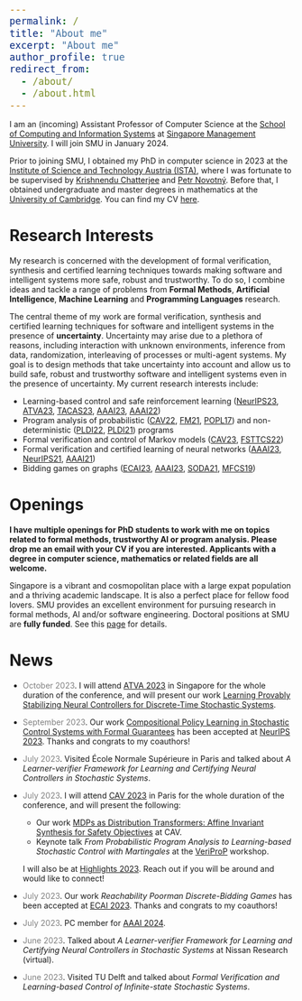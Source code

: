 ```yaml
---
permalink: /
title: "About me"
excerpt: "About me"
author_profile: true
redirect_from: 
  - /about/
  - /about.html
---
```


<style type="text/css">

body, td {
   font-size: 14px;
}
code.r{
  font-size: 20px;
}
pre {
  font-size: 20px
}
</style>

I am an (incoming) Assistant Professor of Computer Science at the [School of Computing and Information Systems](https://computing.smu.edu.sg/) at [Singapore Management University](https://www.smu.edu.sg/). I will join SMU in January 2024.

Prior to joining SMU, I obtained my PhD in computer science in 2023 at the [Institute of Science and Technology Austria (ISTA)](https://ista.ac.at/en/home/), where I was fortunate to be supervised by [Krishnendu Chatterjee](https://pub.ist.ac.at/~kchatterjee/) and [Petr Novotný](https://www.fi.muni.cz/~xnovot18/). Before that, I obtained undergraduate and master degrees in mathematics at the [University of Cambridge](https://www.cam.ac.uk/). You can find my CV  [here](CV_Zikelic.pdf).

# Research Interests

My research is concerned with the development of formal verification, synthesis and certified learning techniques towards making software and intelligent systems more safe, robust and trustworthy. To do so, I combine ideas and tackle a range of problems from **Formal Methods**, **Artificial Intelligence**, **Machine Learning** and **Programming Languages** research. 

The central theme of my work are formal verification, synthesis and certified learning techniques for software and intelligent systems in the presence of **uncertainty**. Uncertainty may arise due to a plethora of reasons, including interaction with unknown environments, inference from data, randomization, interleaving of processes or multi-agent systems. My goal is to design methods that take uncertainty into account and allow us to build safe, robust and trustworthy software and intelligent systems even in the presence of uncertainty. My current research interests include:
- Learning-based control and safe reinforcement learning ([NeurIPS23](https://openreview.net/forum?id=Yx8Sw2H5Q7), [ATVA23](https://link.springer.com/chapter/10.1007/978-3-031-45329-8_17), [TACAS23](https://link.springer.com/chapter/10.1007/978-3-031-30823-9_1), [AAAI23](https://ojs.aaai.org/index.php/AAAI/article/view/26407), [AAAI22](https://ojs.aaai.org/index.php/AAAI/article/view/20695))
- Program analysis of probabilistic ([CAV22](https://link.springer.com/chapter/10.1007/978-3-031-13185-1_4), [FM21](https://link.springer.com/chapter/10.1007/978-3-030-90870-6_33), [POPL17](https://dl.acm.org/doi/10.1145/3009837.3009873)) and non-deterministic ([PLDI22](https://dl.acm.org/doi/abs/10.1145/3519939.3523435), [PLDI21](https://dl.acm.org/doi/10.1145/3453483.3454093)) programs
- Formal verification and control of Markov models ([CAV23](https://link.springer.com/chapter/10.1007/978-3-031-37709-9_5), [FSTTCS22](https://drops.dagstuhl.de/opus/volltexte/2022/17421/))
- Formal verification and certified learning of neural networks ([AAAI23](https://ojs.aaai.org/index.php/AAAI/article/view/26747), [NeurIPS21](https://proceedings.neurips.cc/paper/2021/hash/544defa9fddff50c53b71c43e0da72be-Abstract.html), [AAAI21](https://ojs.aaai.org/index.php/AAAI/article/view/16496))
- Bidding games on graphs ([ECAI23](https://ebooks.iospress.nl/volumearticle/64196), [AAAI23](https://ojs.aaai.org/index.php/AAAI/article/view/25679), [SODA21](https://epubs.siam.org/doi/10.1137/1.9781611976465.38), [MFCS19](https://drops.dagstuhl.de/opus/volltexte/2019/10955/))

<!-- My research is concerned with developing algorithms for formally verifying correctness of software. In particular, I combine ideas from **Formal Verification**, **Programming Languages** and **Machine Learning** towards designing mathematically rigorous yet fully automated and scalable methods for formal analysis of programs and for ensuring safety and trustworthiness of AI systems. My work lies in the interplay of formal methods, trustworthy AI and static program analysis.

The central theme of my work is the development of formal methods and automated reasoning techniques for **stochastic systems**. Stochastic systems provide a framework for modeling and quantifying uncertainty that may arise due to randomization, interaction with unknown environments or inference from data. My goal is to contribute to laying foundations of automated formal reasoning about stochastic systems, towards enhancing safety and trustworthiness of software and AI systems in the presence of uncertainty. My current research focuses on formal verification and control of Markov models, learning and verification of neural controllers, safe reinforcement learning and probabilistic program analysis.  -->

<!-- My research is concerned with developing algorithms for formally verifying correctness of software. In particular, I combine ideas from **Formal Verification**, **Programming Languages** and **Machine Learning** towards designing mathematically rigorous yet fully automated and scalable methods for formal analysis of programs, systems with learned components as well as for safe learning. I work in the broad areas of probabilistic verification, program verification and AI safety.

The central theme of my work is the development of formal methods and automated reasoning techniques for **stochastic systems**. Stochastic systems provide a framework for modeling and quantifying uncertainty that may arise due to randomization, interaction with unknown environments or inference from data. My goal is to contribute to laying foundations of automated formal reasoning about stochastic systems, towards enhancing safety and trustworthiness of software and AI systems in the presence of uncertainty. More concretely, my current research focuses on probabilistic program analysis, formal verification of Markov models, stochastic control and safe reinforcement learning.

I also work on static analysis of non-probabilistic programs and on formal verification of systems with neural network components. Automated methods for probabilistic program analysis and for learning-based stochastic control often draw insight from these areas, so I follow the developments and contribute to these fields. Finally, I am also interested in bidding games on graphs.

My current research interests include:
- Probabilistic program analysis [CAV 2022](https://link.springer.com/chapter/10.1007/978-3-031-13185-1_4), [FM 2021](https://link.springer.com/chapter/10.1007/978-3-030-90870-6_33), [POPL 2017](https://dl.acm.org/doi/10.1145/3009837.3009873)
- Learning-based stochastic control [TACAS 2023](https://link.springer.com/chapter/10.1007/978-3-031-30823-9_1), [AAAI 2023a](https://ojs.aaai.org/index.php/AAAI/article/view/26407), [SRML@ICLR 2022](https://arxiv.org/abs/2205.11991), [AAAI 2022](https://arxiv.org/abs/2112.09495), [NeurIPS 2021](https://proceedings.neurips.cc/paper/2021/hash/544defa9fddff50c53b71c43e0da72be-Abstract.html)
- Probabilistic verification [CAV 2023](https://arxiv.org/abs/2305.16796), [FSTTCS 2022](https://drops.dagstuhl.de/opus/volltexte/2022/17421/)
- Static program analysis [PLDI 2022](https://dl.acm.org/doi/abs/10.1145/3519939.3523435), [PLDI 2021](https://dl.acm.org/doi/10.1145/3453483.3454093)
- Neural network verification [AAAI 2023b](https://ojs.aaai.org/index.php/AAAI/article/view/26747), [AAAI 2021](https://ojs.aaai.org/index.php/AAAI/article/view/16496)
- Bidding games on graphs [AAAI 2023c](https://ojs.aaai.org/index.php/AAAI/article/view/25679), [SODA 2021](https://epubs.siam.org/doi/10.1137/1.9781611976465.38), [MFCS 2019](https://drops.dagstuhl.de/opus/volltexte/2019/10955/) -->

<!--My research focuses on developing algorithms for formally verifying correctness of software. In particular, I combine ideas from **Formal Verification**, **Programming Languages** and **Machine Learning** research in order to design mathematically rigorous yet fully automated and scalable methods for providing formal guarantees about programs, systems with learned components as well as for safe learning. More concretely, my research interests include:
- Formal Verification
- Static Program Analysis
- Neural Network Verification
- Learning-based Control
- Safe Reinforcement Learning
- Game Theory

# Research Highlights

I am especially interested in formal verification and certified control of **stochastic systems** in which stochasticity is used to model and quantify uncertainty. I have worked on static analysis of probabilistic programs ([CAV 2022](https://link.springer.com/chapter/10.1007/978-3-031-13185-1_4), [FM 2021](https://link.springer.com/chapter/10.1007/978-3-030-90870-6_33), [POPL 2017](https://dl.acm.org/doi/10.1145/3009837.3009873)) and formal verification and safe policy learning for stochastic feedback loop systems ([AAAI 2023a](https://arxiv.org/abs/2210.05308), [SRML@ICLR 2022](https://arxiv.org/abs/2205.11991), [AAAI 2022](https://arxiv.org/abs/2112.09495), [NeurIPS 2021](https://proceedings.neurips.cc/paper/2021/hash/544defa9fddff50c53b71c43e0da72be-Abstract.html)). However, my research is not restricted to stochastic systems and I have also worked on static analysis for non-probabilistic programs and properties such as termination or resource usage ([PLDI 2022](https://dl.acm.org/doi/abs/10.1145/3519939.3523435), [PLDI 2021](https://dl.acm.org/doi/10.1145/3453483.3454093)), as well as on verification of quantized neural networks ([AAAI 2023b](https://arxiv.org/abs/2211.16187), [AAAI 2021](https://ojs.aaai.org/index.php/AAAI/article/view/16496)).

I also study bidding games on graphs. These are a class of games that model ongoing and stateful auctions, in which players have budgets and bid for the right to move. In our work, we studied such games with several classical bidding mechanisms ([AAAI 2023c](https://arxiv.org/abs/2211.13626), [SODA 2021](https://epubs.siam.org/doi/10.1137/1.9781611976465.38), [MFCS 2019](https://drops.dagstuhl.de/opus/volltexte/2019/10955/)). -->

# Openings

**I have multiple openings for PhD students to work with me on topics related to formal methods, trustworthy AI or program analysis. Please drop me an email with your CV if you are interested. Applicants with a degree in computer science, mathematics or related fields are all welcome.**

Singapore is a vibrant and cosmopolitan place with a large expat population and a thriving academic landscape. It is also a perfect place for fellow food lovers. SMU provides an excellent environment for pursuing research in formal methods, AI and/or software engineering. Doctoral positions at SMU are **fully funded**. See this [page](https://computing.smu.edu.sg/phd/admissions-fees-scholarships) for details. 

<!--  Doctoral positions at SMU are **fully funded** for four years, with a possible extension to the fifth year. The exceptionally qualified students will also be offered the SMU Presidential Doctoral Fellowship in Computing, which comes with a highly competitive stipend. See this [page](https://computing.smu.edu.sg/phd/admissions-fees-scholarships) for details.

Singapore is a vibrant and cosmopolitan place with a large expat population and a thriving academic landscape. It is also a perfect place for fellow food lovers. SMU provides an excellent environment for pursuing research in formal methods, AI and/or software engineering. It is ranked No. 39 globally (No. 16 in Asia) in the AI category, No. 16 globally (No. 6 in Asia) in the Software Engineering category, and No. 87 globally (No. 15 in Asia) in general "Computer Science" according to [CSRankings](https://csrankings.org/#/index?all&us).  -->

# News

* <span style="color:grey">October 2023</span>\. I will attend [ATVA 2023](https://atva-conference.org/2023/) in Singapore for the whole duration of the conference, and will present our work [Learning Provably Stabilizing Neural Controllers for Discrete-Time Stochastic Systems](https://link.springer.com/chapter/10.1007/978-3-031-45329-8_17).

* <span style="color:grey">September 2023</span>\. Our work [Compositional Policy Learning in Stochastic Control Systems with Formal Guarantees](https://openreview.net/forum?id=Yx8Sw2H5Q7) has been accepted at [NeurIPS 2023](https://nips.cc/). Thanks and congrats to my coauthors!

* <span style="color:grey">July 2023</span>\. Visited École Normale Supérieure in Paris and talked about *A Learner-verifier Framework for Learning and Certifying Neural Controllers in Stochastic Systems*.

* <span style="color:grey">July 2023</span>\. I will attend [CAV 2023](http://www.i-cav.org/2023/) in Paris for the whole duration of the conference, and will present the following:
    - Our work [MDPs as Distribution Transformers: Affine Invariant Synthesis for Safety Objectives](https://arxiv.org/pdf/2305.16796.pdf) at CAV.
    - Keynote talk *From Probabilistic Program Analysis to Learning-based Stochastic Control 
with Martingales* at the [VeriProP](https://veriprop.github.io/2023/) workshop.

    I will also be at [Highlights 2023](https://highlights-conference.org/2023/cfp). Reach out if you will be around and would like to connect!

* <span style="color:grey">July 2023</span>\. Our work *Reachability Poorman Discrete-Bidding Games* has been accepted at [ECAI 2023](https://ecai2023.eu/). Thanks and congrats to my coauthors!

* <span style="color:grey">July 2023</span>\. PC member for [AAAI 2024](https://aaai.org/aaai-conference/).

* <span style="color:grey">June 2023</span>\. Talked about *A Learner-verifier Framework for Learning and Certifying Neural Controllers in Stochastic Systems* at Nissan Research (virtual).

* <span style="color:grey">June 2023</span>\. Visited TU Delft and talked about *Formal Verification and Learning-based Control of Infinite-state Stochastic Systems*.